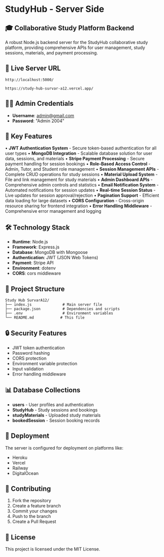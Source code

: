 # StudyHub - Server Side

## 🎓 Collaborative Study Platform Backend

A robust Node.js backend server for the StudyHub collaborative study platform, providing comprehensive APIs for user management, study sessions, materials, and payment processing.

## 🔗 Live Server URL
```
http://localhost:5000/

https://study-hub-survar-a12.vercel.app/
```

## 👨‍💼 Admin Credentials
- **Username**: admin@gmail.com
- **Password**: "Admin 2004"

## 🚀 Key Features

• **JWT Authentication System** - Secure token-based authentication for all user types
• **MongoDB Integration** - Scalable database solution for user data, sessions, and materials
• **Stripe Payment Processing** - Secure payment handling for session bookings
• **Role-Based Access Control** - Admin, Tutor, and Student role management
• **Session Management APIs** - Complete CRUD operations for study sessions
• **Material Upload System** - File and link management for study materials
• **Admin Dashboard APIs** - Comprehensive admin controls and statistics
• **Email Notification System** - Automated notifications for session updates
• **Real-time Session Status** - Live updates for session approval/rejection
• **Pagination Support** - Efficient data loading for large datasets
• **CORS Configuration** - Cross-origin resource sharing for frontend integration
• **Error Handling Middleware** - Comprehensive error management and logging

## 🛠️ Technology Stack

- **Runtime**: Node.js
- **Framework**: Express.js
- **Database**: MongoDB with Mongoose
- **Authentication**: JWT (JSON Web Tokens)
- **Payment**: Stripe API
- **Environment**: dotenv
- **CORS**: cors middleware

## 📁 Project Structure

```
Study Hub SurvarA12/
├── index.js              # Main server file
├── package.json          # Dependencies and scripts
├── .env                  # Environment variables
└── README.md            # This file
```



## 🔒 Security Features

- JWT token authentication
- Password hashing
- CORS protection
- Environment variable protection
- Input validation
- Error handling middleware

## 📊 Database Collections

- **users** - User profiles and authentication
- **StudyHub** - Study sessions and bookings
- **studyMaterials** - Uploaded study materials
- **bookedSession** - Session booking records

## 🚀 Deployment

The server is configured for deployment on platforms like:
- Heroku
- Vercel
- Railway
- DigitalOcean


## 🤝 Contributing

1. Fork the repository
2. Create a feature branch
3. Commit your changes
4. Push to the branch
5. Create a Pull Request

## 📄 License

This project is licensed under the MIT License.
